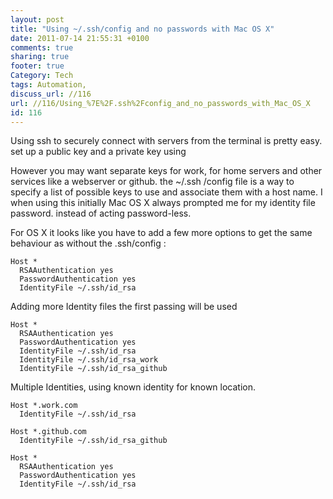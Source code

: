 ```yaml
---
layout: post
title: "Using ~/.ssh/config and no passwords with Mac OS X"
date: 2011-07-14 21:55:31 +0100 
comments: true
sharing: true
footer: true
Category: Tech
tags: Automation,
discuss_url: //116
url: //116/Using_%7E%2F.ssh%2Fconfig_and_no_passwords_with_Mac_OS_X
id: 116
---
```

Using ssh to securely connect with servers from the terminal is pretty easy. set up a public key and a private key using

    

However you may want separate keys for work, for home servers and other services like a webserver or github. the ~/.ssh /config file is a way to specify a list of possible keys to use and associate them with a host name. I when using this initially Mac OS X always prompted me for my identity file password. instead of acting password-less.

For OS X it looks like you have to add a few more options to get the same behaviour as without the .ssh/config :

    Host *
      RSAAuthentication yes
      PasswordAuthentication yes
      IdentityFile ~/.ssh/id_rsa

Adding more Identity files the first passing will be used

    Host *
      RSAAuthentication yes
      PasswordAuthentication yes
      IdentityFile ~/.ssh/id_rsa
      IdentityFile ~/.ssh/id_rsa_work
      IdentityFile ~/.ssh/id_rsa_github

Multiple Identities, using known identity for known location.

    Host *.work.com
      IdentityFile ~/.ssh/id_rsa

    Host *.github.com
      IdentityFile ~/.ssh/id_rsa_github

    Host *
      RSAAuthentication yes
      PasswordAuthentication yes
      IdentityFile ~/.ssh/id_rsa
